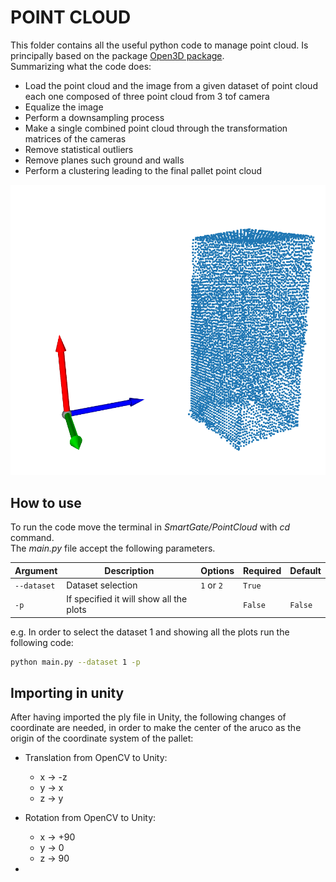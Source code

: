 # POINT CLOUD
This folder contains all the useful python code to manage point cloud. 
Is principally based on the package [Open3D package](http://www.open3d.org/docs/release/index.html).\
Summarizing what the code does:
- Load the point cloud and the image from a given dataset of point cloud each one composed of three point cloud from
3 tof camera
- Equalize the image
- Perform a downsampling process
- Make a single combined point cloud through the transformation matrices of the cameras
- Remove statistical outliers
- Remove planes such ground and walls
- Perform a clustering leading to the final pallet point cloud 

![](output/final_plc.png)
## How to use

To run the code move the terminal in _SmartGate/PointCloud_ with _cd_ command. \
The _main.py_ file accept the following parameters.

| Argument    | Description                             | Options    | Required | Default |
|-------------|-----------------------------------------|------------|----------|---------|
| `--dataset` | Dataset selection                       | `1` or `2` | `True`   |         |
| `-p`        | If specified it will show all the plots |            | `False`  | `False` |

e.g. In order to select the dataset 1 and showing all the plots run the following code:
```bash
python main.py --dataset 1 -p
```

## Importing in unity
After having imported the ply file in Unity, the following changes of coordinate are needed, in order to make the center
of the aruco as the origin of the coordinate system of the pallet:
- Translation from OpenCV to Unity:
  - x &rarr; -z
  - y &rarr; x
  - z &rarr; y
- Rotation from OpenCV to Unity:
    - x &rarr; +90
    - y &rarr; 0
    - z &rarr; 90

- 